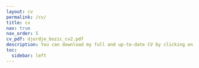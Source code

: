 ```yaml
---
layout: cv
permalink: /cv/
title: cv
nav: true
nav_order: 5
cv_pdf: djordje_bozic_cv2.pdf
description: You can download my full and up-to-date CV by clicking on the button above. You can also find me on LinkedIn by clicking <a href='https://www.linkedin.com/in/djordje-bozic/'> here</a>.
toc:
  sidebar: left
---
```

